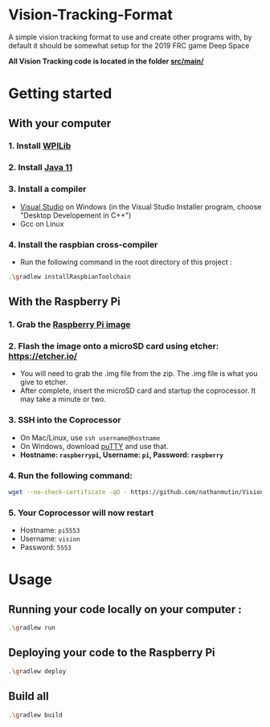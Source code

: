 # Vision-Tracking-Format

A simple vision tracking format to use and create other programs with, by default it should be somewhat setup for the 2019 FRC game Deep Space

**All Vision Tracking code is located in the folder [src/main/](src/main)**


# Getting started

## With your computer

### 1. Install [WPILib](https://github.com/wpilibsuite/allwpilib/releases)

### 2. Install [Java 11](https://www.oracle.com/technetwork/java/javase/downloads/jdk11-downloads-5066655.html)

### 3. Install a compiler
  - [Visual Studio](https://visualstudio.microsoft.com/fr/downloads/) on Windows (in the Visual Studio Installer program, choose "Desktop Developement in C++")
  - Gcc on Linux

### 4. Install the raspbian cross-compiler
  - Run the following command in the root directory of this project :
  ```bash
  .\gradlew installRaspbianToolchain
  ```


## With the Raspberry Pi

### 1. Grab the [Raspberry Pi image](https://downloads.raspberrypi.org/raspbian_lite_latest)

### 2. Flash the image onto a microSD card using etcher: https://etcher.io/
  - You will need to grab the .img file from the zip. The .img file is what you give to etcher.
  - After complete, insert the microSD card and startup the coprocessor. It may take a minute or two.

### 3. SSH into the Coprocessor
  - On Mac/Linux, use `ssh username@hostname`
  - On Windows, download [puTTY](https://www.putty.org/) and use that.
  - **Hostname: `raspberrypi`, Username: `pi`, Password: `raspberry`**

### 4. Run the following command:
  ```bash
  wget --no-check-certificate -qO - https://github.com/nathanmutin/Vision-Tracking-Format/blob/master/vision/bootstrap.sh?raw=1 | bash
  ```

### 5. Your Coprocessor will now restart
  - Hostname: `pi5553`
  - Username: `vision`
  - Password: `5553`



# Usage

## Running your code locally on your computer :
```bash
.\gradlew run
```

## Deploying your code to the Raspberry Pi
```bash
.\gradlew deploy
```

## Build all
```bash
.\gradlew build
```
